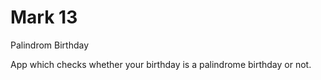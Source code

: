 # Mark 13

Palindrom Birthday

App which checks whether your birthday is a palindrome birthday or not.